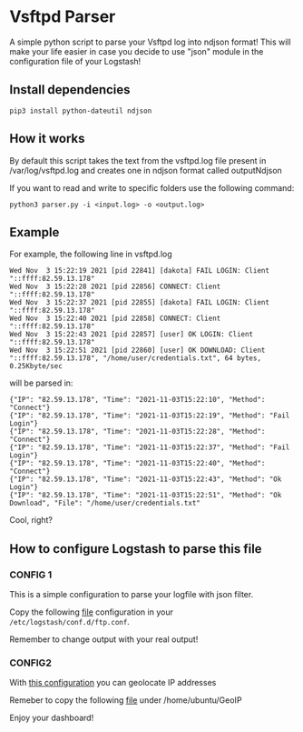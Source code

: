 # Vsftpd Parser
A simple python script to parse your Vsftpd log into ndjson format!
This will make your life easier in case you decide to use "json" module in the configuration file of your Logstash!

## Install dependencies

```pip3 install python-dateutil ndjson```

## How it works
By default this script takes the text from the vsftpd.log file present in /var/log/vsftpd.log and creates one in ndjson format called outputNdjson

If you want to read and write to specific folders use the following command:

```python3 parser.py -i <input.log> -o <output.log>```

## Example
For example, the following line in vsftpd.log

```Wed Nov  3 15:22:10 2021 [pid 22844] CONNECT: Client "::ffff:82.59.13.178"
Wed Nov  3 15:22:19 2021 [pid 22841] [dakota] FAIL LOGIN: Client "::ffff:82.59.13.178"
Wed Nov  3 15:22:28 2021 [pid 22856] CONNECT: Client "::ffff:82.59.13.178"
Wed Nov  3 15:22:37 2021 [pid 22855] [dakota] FAIL LOGIN: Client "::ffff:82.59.13.178"
Wed Nov  3 15:22:40 2021 [pid 22858] CONNECT: Client "::ffff:82.59.13.178"
Wed Nov  3 15:22:43 2021 [pid 22857] [user] OK LOGIN: Client "::ffff:82.59.13.178"
Wed Nov  3 15:22:51 2021 [pid 22860] [user] OK DOWNLOAD: Client "::ffff:82.59.13.178", "/home/user/credentials.txt", 64 bytes, 0.25Kbyte/sec
```

will be parsed in:

```
{"IP": "82.59.13.178", "Time": "2021-11-03T15:22:10", "Method": "Connect"}
{"IP": "82.59.13.178", "Time": "2021-11-03T15:22:19", "Method": "Fail Login"}
{"IP": "82.59.13.178", "Time": "2021-11-03T15:22:28", "Method": "Connect"}
{"IP": "82.59.13.178", "Time": "2021-11-03T15:22:37", "Method": "Fail Login"}
{"IP": "82.59.13.178", "Time": "2021-11-03T15:22:40", "Method": "Connect"}
{"IP": "82.59.13.178", "Time": "2021-11-03T15:22:43", "Method": "Ok Login"}
{"IP": "82.59.13.178", "Time": "2021-11-03T15:22:51", "Method": "Ok Download", "File": "/home/user/credentials.txt"
```

Cool, right?

## How to configure Logstash to parse this file

### CONFIG 1
This is a simple configuration to parse your logfile with json filter.

Copy the following [file](logstash.conf) configuration in your ```/etc/logstash/conf.d/ftp.conf```.

Remember to change output with your real output!



### CONFIG2
With [this configuration](geolocalization.conf)  you can geolocate IP addresses

Remeber to copy the following [file](GeoLite2-City.mmdb) under /home/ubuntu/GeoIP


Enjoy your dashboard!
